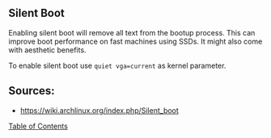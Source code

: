 ## Silent Boot

Enabling silent boot will remove all text from the bootup process. This can improve boot performance on fast machines using SSDs. It might also come with aesthetic benefits.

To enable silent boot use `quiet vga=current` as kernel parameter.

## Sources:
- https://wiki.archlinux.org/index.php/Silent_boot

[Table of Contents](README.md)
